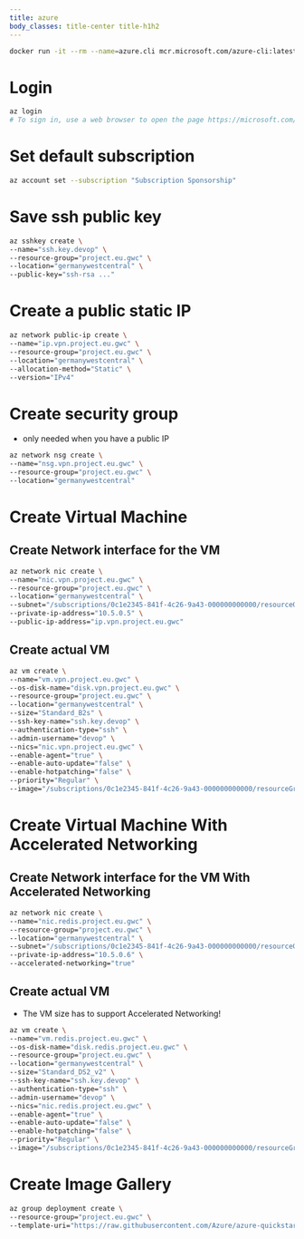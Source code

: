 ```yaml
---
title: azure
body_classes: title-center title-h1h2
---
```


```bash
docker run -it --rm --name=azure.cli mcr.microsoft.com/azure-cli:latest
```

# Login

```bash
az login
# To sign in, use a web browser to open the page https://microsoft.com/devicelogin and enter the code XXXXXXXX to authenticate.
```

# Set default subscription

```bash
az account set --subscription "Subscription Sponsorship"
```

# Save ssh public key

```bash
az sshkey create \
--name="ssh.key.devop" \
--resource-group="project.eu.gwc" \
--location="germanywestcentral" \
--public-key="ssh-rsa ..."
```

# Create a public static  IP

```bash
az network public-ip create \
--name="ip.vpn.project.eu.gwc" \
--resource-group="project.eu.gwc" \
--location="germanywestcentral" \
--allocation-method="Static" \
--version="IPv4"
```

# Create security group

* only needed when you have a public IP

```bash
az network nsg create \
--name="nsg.vpn.project.eu.gwc" \
--resource-group="project.eu.gwc" \
--location="germanywestcentral"
```

# Create Virtual Machine

## Create Network interface for the VM

```bash
az network nic create \
--name="nic.vpn.project.eu.gwc" \
--resource-group="project.eu.gwc" \
--location="germanywestcentral" \
--subnet="/subscriptions/0c1e2345-841f-4c26-9a43-000000000000/resourceGroups/project.eu.gwc/providers/Microsoft.Network/virtualNetworks/virtual.network.project.eu.gwc/subnets/subnet.project.eu.gwc" \
--private-ip-address="10.5.0.5" \
--public-ip-address="ip.vpn.project.eu.gwc"
```

## Create actual VM

```bash
az vm create \
--name="vm.vpn.project.eu.gwc" \
--os-disk-name="disk.vpn.project.eu.gwc" \
--resource-group="project.eu.gwc" \
--location="germanywestcentral" \
--size="Standard_B2s" \
--ssh-key-name="ssh.key.devop" \
--authentication-type="ssh" \
--admin-username="devop" \
--nics="nic.vpn.project.eu.gwc" \
--enable-agent="true" \
--enable-auto-update="false" \
--enable-hotpatching="false" \
--priority="Regular" \
--image="/subscriptions/0c1e2345-841f-4c26-9a43-000000000000/resourceGroups/project.eu.gwc/providers/Microsoft.Compute/galleries/gallery.project.eu.gwc/images/image.docker/versions/20.10.9"
```

# Create Virtual Machine With Accelerated Networking

## Create Network interface for the VM With Accelerated Networking

```bash
az network nic create \
--name="nic.redis.project.eu.gwc" \
--resource-group="project.eu.gwc" \
--location="germanywestcentral" \
--subnet="/subscriptions/0c1e2345-841f-4c26-9a43-000000000000/resourceGroups/project.eu.gwc/providers/Microsoft.Network/virtualNetworks/virtual.network.project.eu.gwc/subnets/subnet.project.eu.gwc" \
--private-ip-address="10.5.0.6" \
--accelerated-networking="true"
```

## Create actual VM

* The VM size has to support Accelerated Networking!

```bash
az vm create \
--name="vm.redis.project.eu.gwc" \
--os-disk-name="disk.redis.project.eu.gwc" \
--resource-group="project.eu.gwc" \
--location="germanywestcentral" \
--size="Standard_DS2_v2" \
--ssh-key-name="ssh.key.devop" \
--authentication-type="ssh" \
--admin-username="devop" \
--nics="nic.redis.project.eu.gwc" \
--enable-agent="true" \
--enable-auto-update="false" \
--enable-hotpatching="false" \
--priority="Regular" \
--image="/subscriptions/0c1e2345-841f-4c26-9a43-000000000000/resourceGroups/project.eu.gwc/providers/Microsoft.Compute/galleries/gallery.project.eu.gwc/images/image.docker/versions/20.10.9"
```

# Create Image Gallery
```bash
az group deployment create \
--resource-group="project.eu.gwc" \
--template-uri="https://raw.githubusercontent.com/Azure/azure-quickstart-templates/master/101-sig-create/azuredeploy.json"
```
